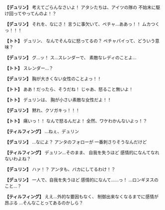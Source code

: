 
**【デュリン】**
考えてごらんなさいよ！
アタシたちは、アイツの隊の
不始末に駆け回ってやってんのよ！？

**【デュリン】**
それを、なにさ！
言うに事欠いて、ペチャ…ああっ！！
ムカつくっ！！！

**【トト】**
デュリン、
なんでそんなに怒ってるの？
ペチャパイって、どういう意味？

**【デュリン】**
グ…ッ！
ス…スレンダーで、
素敵なレディのことよ…

**【トト】**
スレンダー…？

**【デュリン】**
胸が大きくない女性のことよっ！！

**【トト】**
ああ！だったら、そうだね！
じゃあ、怒ること無いよ！

**【トト】**
デュリンは、
胸が小さい素敵な女性だよ！！

**【デュリン】**
黙れ、クソガキっ！！！

**【トト】**
痛いっ！！
なんで怒るんだよ！
全然、ワケわかんないよっ！？

**【ティルフィング】**
…ねぇ、デュリン

**【デュリン】**
…なによ？
アンタのフォローが
一番刺さりそうなんだけど

**【ティルフィング】**
デュリン…そのまま、
自我を失うほど
感情的になんてなれないわよね？

**【デュリン】**
ハァ！？
アンタも、バカにしてるわけ！？

**【デュリン】**
一人で、自我を失うほど
感情的になんて……っ！
…ロンギヌスのこと…？

**【ティルフィング】**
ええ…外的な要因もなく、
制御出来なくなるまでに感情が昂ぶる
…そんなことってあるのかしら？